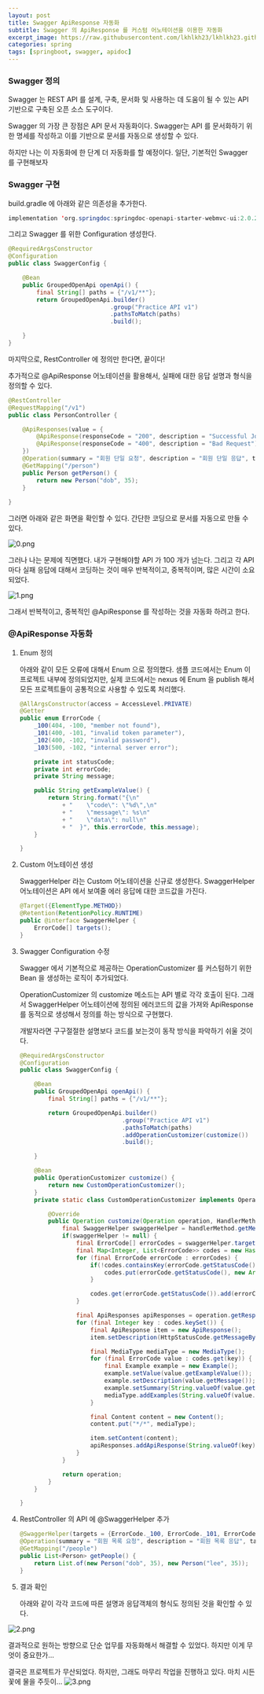 ```yaml
---
layout: post
title: Swagger ApiResponse 자동화
subtitle: Swagger 의 ApiResponse 를 커스텀 어노테이션을 이용한 자동화
excerpt_image: https://raw.githubusercontent.com/lkhlkh23/lkhlkh23.github.io/master/images/2024-03-27/banner.png
categories: spring
tags: [springboot, swagger, apidoc]
---
```

### Swagger 정의

Swagger 는 REST API 를 설계, 구축, 문서화 및 사용하는 데 도움이 될 수 있는 API 기반으로 구축된 오픈 소스 도구이다.

Swagger 의 가장 큰 장점은 API 문서 자동화이다. Swagger는 API 를 문서화하기 위한 명세를 작성하고 이를 기반으로 문서를 자동으로 생성할 수 있다.

하지만 나는 이 자동화에 한 단계 더 자동화를 할 예정이다. 일단, 기본적인 Swagger 를 구현해보자

### Swagger 구현

build.gradle 에 아래와 같은 의존성을 추가한다.

```java
implementation 'org.springdoc:springdoc-openapi-starter-webmvc-ui:2.0.2'
```

그리고 Swagger 를 위한 Configuration 생성한다.

```java
@RequiredArgsConstructor
@Configuration
public class SwaggerConfig {

	@Bean
	public GroupedOpenApi openApi() {
		final String[] paths = {"/v1/**"};
		return GroupedOpenApi.builder()
							 .group("Practice API v1")
							 .pathsToMatch(paths)
							 .build();

	}
}
```

마지막으로, RestController 에 정의만 한다면, 끝이다!

추가적으로 @ApiResponse 어노테이션을 활용해서, 실패에 대한 응답 설명과 형식을 정의할 수 있다.

```java
@RestController
@RequestMapping("/v1")
public class PersonController {

	@ApiResponses(value = {
		@ApiResponse(responseCode = "200", description = "Successful Join Us!"),
		@ApiResponse(responseCode = "400", description = "Bad Request")
	})
	@Operation(summary = "회원 단일 요청", description = "회원 단일 응답", tags = { "Person Controller" })
	@GetMapping("/person")
	public Person getPerson() {
		return new Person("dob", 35);
	}
	
}
```

그러면 아래와 같은 화면을 확인할 수 있다. 간단한 코딩으로 문서를 자동으로 만들 수 있다.

![0.png](https://raw.githubusercontent.com/lkhlkh23/lkhlkh23.github.io/master/images/2024-03-27/0.png)

그러나 나는 문제에 직면했다. 내가 구현해야할 API 가 100 개가 넘는다. 그리고 각 API 마다 실패 응답에 대해서 코딩하는 것이 매우 반복적이고, 중복적이며, 많은 시간이 소요되었다.

![1.png](https://raw.githubusercontent.com/lkhlkh23/lkhlkh23.github.io/master/images/2024-03-27/1.png)

그래서 반복적이고, 중복적인 @ApiResponse 를 작성하는 것을 자동화 하려고 한다.

### @ApiResponse 자동화

1. Enum 정의

   아래와 같이 모든 오류에 대해서 Enum 으로 정의했다. 샘플 코드에서는 Enum 이 프로젝트 내부에 정의되었지만, 실제 코드에서는 nexus 에 Enum 을 publish 해서 모든 프로젝트들이 공통적으로 사용할 수 있도록 처리했다.

    ```java
    @AllArgsConstructor(access = AccessLevel.PRIVATE)
    @Getter
    public enum ErrorCode {
    	_100(404, -100, "member not found"),
    	_101(400, -101, "invalid token parameter"),
    	_102(400, -102, "invalid password"),
    	_103(500, -102, "internal server error");
    
    	private int statusCode;
    	private int errorCode;
    	private String message;
    
    	public String getExampleValue() {
    		return String.format("{\n"
    			+ "    \"code\": \"%d\",\n"
    			+ "    \"message\": %s\n"
    			+ "    \"data\": null\n"
    			+ "  }", this.errorCode, this.message);
    	}
    
    }
    ```


1. Custom 어노테이션 생성

   SwaggerHelper 라는 Custom 어노테이션을 신규로 생성한다.
   SwaggerHelper 어노테이션은 API 에서 보여줄 에러 응답에 대한 코드값을 가진다.

    ```java
    @Target({ElementType.METHOD})
    @Retention(RetentionPolicy.RUNTIME)
    public @interface SwaggerHelper {
    	ErrorCode[] targets();
    }
    ```


1. Swagger Configuration 수정

   Swagger 에서 기본적으로 제공하는 OperationCustomizer 를 커스텀하기 위한 Bean 을 생성하는 로직이 추가되었다.

   OperationCustomizer 의 customize 메소드는 API 별로 각각 호출이 된다. 그래서 SwaggerHelper 어노테이션에 정의된 에러코드의 값을 가져와 ApiResponse 를 동적으로 생성해서 정의를 하는 방식으로 구현했다.

   개발자라면 구구절절한 설명보다 코드를 보는것이 동작 방식을 파악하기 쉬울 것이다.

    ```java
    @RequiredArgsConstructor
    @Configuration
    public class SwaggerConfig {
    
    	@Bean
    	public GroupedOpenApi openApi() {
    		final String[] paths = {"/v1/**"};
    
    		return GroupedOpenApi.builder()
    							 .group("Practice API v1")
    							 .pathsToMatch(paths)
    							 .addOperationCustomizer(customize())
    							 .build();
    
    	}
    
    	@Bean
    	public OperationCustomizer customize() {
    		return new CustomOperationCustomizer();
    	}
    	private static class CustomOperationCustomizer implements OperationCustomizer {
    
    		@Override
    		public Operation customize(Operation operation, HandlerMethod handlerMethod) {
    			final SwaggerHelper swaggerHelper = handlerMethod.getMethodAnnotation(SwaggerHelper.class);
    			if(swaggerHelper != null) {
    				final ErrorCode[] errorCodes = swaggerHelper.targets();
    				final Map<Integer, List<ErrorCode>> codes = new HashMap<>();
    				for (final ErrorCode errorCode : errorCodes) {
    					if(!codes.containsKey(errorCode.getStatusCode())) {
    						codes.put(errorCode.getStatusCode(), new ArrayList<>());
    					}
    
    					codes.get(errorCode.getStatusCode()).add(errorCode);
    				}
    
    				final ApiResponses apiResponses = operation.getResponses();
    				for (final Integer key : codes.keySet()) {
    					final ApiResponse item = new ApiResponse();
    					item.setDescription(HttpStatusCode.getMessageByStatus(key));
    
    					final MediaType mediaType = new MediaType();
    					for (final ErrorCode value : codes.get(key)) {
    						final Example example = new Example();
    						example.setValue(value.getExampleValue());
    						example.setDescription(value.getMessage());
    						example.setSummary(String.valueOf(value.getErrorCode()));
    						mediaType.addExamples(String.valueOf(value.getErrorCode()), example);
    					}
    
    					final Content content = new Content();
    					content.put("*/*", mediaType);
    
    					item.setContent(content);
    					apiResponses.addApiResponse(String.valueOf(key), item);
    				}
    			}
    
    			return operation;
    		}
    	}
    
    }
    ```

2. RestController 의 API 에 @SwaggerHelper 추가

    ```java
    @SwaggerHelper(targets = {ErrorCode._100, ErrorCode._101, ErrorCode._102})
    @Operation(summary = "회원 목록 요청", description = "회원 목록 응답", tags = { "Person Controller" })
    @GetMapping("/people")
    public List<Person> getPeople() {
    	return List.of(new Person("dob", 35), new Person("lee", 35));
    }
    ```


1. 결과 확인

   아래와 같이 각각 코드에 따른 설명과 응답객체의 형식도 정의된 것을 확인할 수 있다.


![2.png](https://raw.githubusercontent.com/lkhlkh23/lkhlkh23.github.io/master/images/2024-03-27/2.png)

결과적으로 원하는 방향으로 단순 업무를 자동화해서 해결할 수 있었다. 하지만 이게 무엇이 중요한가…

결국은 프로젝트가 무산되었다. 하지만, 그래도 마무리 작업을 진행하고 있다. 마치 시든꽃에 물을 주듯이…
![3.png](https://raw.githubusercontent.com/lkhlkh23/lkhlkh23.github.io/master/images/2024-03-27/3.png)

